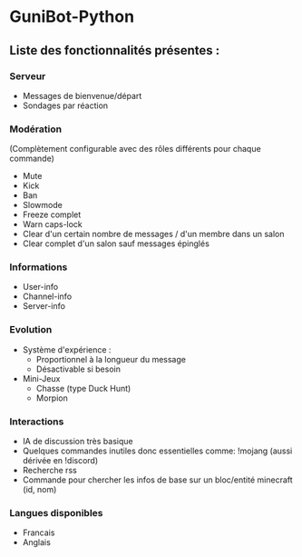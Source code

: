 # GuniBot-Python

## Liste des fonctionnalités présentes :

### Serveur
* Messages de bienvenue/départ
* Sondages par réaction 

### Modération
(Complètement configurable avec des rôles différents pour chaque commande)
* Mute
* Kick
* Ban
* Slowmode
* Freeze complet
* Warn caps-lock
* Clear d'un certain nombre de messages / d'un membre dans un salon
* Clear complet d'un salon sauf messages épinglés

### Informations
* User-info
* Channel-info
* Server-info

### Evolution
* Système d'expérience :
  * Proportionnel à la longueur du message
  * Désactivable si besoin
* Mini-Jeux
  * Chasse (type Duck Hunt)
  * Morpion

### Interactions
* IA de discussion très basique
* Quelques commandes inutiles donc essentielles comme: !mojang (aussi dérivée en !discord)
* Recherche rss
* Commande pour chercher les infos de base sur un bloc/entité minecraft (id, nom) 

### Langues disponibles
* Francais
* Anglais
